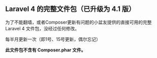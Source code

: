 ## Laravel 4 的完整文件包（已升级为 4.1 版）

为了不能翻墙，或者Composer更新有问题的小盆友提供的直接可用的完整 Laravel 4 文件包，没经过任何修改。

每半月更新一次（即1号、15号更新，偶尔忘记）

**此文件包不含有 Composer.phar 文件。**